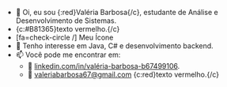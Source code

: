 - 👋 Oi, eu sou {:red}Valéria Barbosa{/c}, estudante de Análise e Desenvolvimento de Sistemas.
- {c:#B81365}texto vermelho.{/c}
- [fa=check-circle /] Meu Ícone
- 👀 Tenho interesse em Java, C# e desenvolvimento backend. 
- 📫 Você pode me encontrar em:
  - :link: [linkedin.com/in/valéria-barbosa-b67499106](linkedin.com/in/valéria-barbosa-b67499106).
  - :email: valeriabarbosa67@gmail.com
  {c:red}texto vermelho.{/c}
<!---
ValeriaBarbosa03/ValeriaBarbosa03 is a ✨ special ✨ repository because its `README.md` (this file) appears on your GitHub profile.
You can click the Preview link to take a look at your changes.
--->

